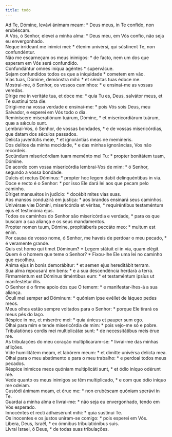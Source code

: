 ```yaml
---
title: todo
---
```

<div class="dropcap text-justify">Ad Te, Dómine, levávi ánimam meam: * Deus meus, in Te confído, non erubéscam.</div>
<div class="dropcap text-justify">A Vós, ó Senhor, elevei a minha alma: * Deus meu, em Vós confio, não seja eu envergonhado.</div>
<div class="text-justify">Neque irrídeant me inimíci mei: * étenim univérsi, qui sústinent Te, non confundéntur.</div>
<div class="text-justify">Não me escarneçam os meus inimigos: * de facto, nem um dos que esperam em Vós será confundido.</div>
<div class="text-justify">Confundántur omnes iníqua agéntes * supervácue.</div>
<div class="text-justify">Sejam confundidos todos os que a iniquidade * cometem em vão.</div>
<div class="text-justify">Vias tuas, Dómine, demónstra mihi: * et sémitas tuas édoce me.</div>
<div class="text-justify">Mostrai-me, ó Senhor, os vossos caminhos: * e ensinai-me as vossas veredas.</div>
<div class="text-justify">Dírige me in veritáte tua, et doce me: * quia Tu es, Deus, salvátor meus, et Te sustínui tota die.</div>
<div class="text-justify">Dirigi-me na vossa verdade e ensinai-me: * pois Vós sois Deus, meu Salvador, e esperei em Vós todo o dia.</div>
<div class="text-justify">Reminíscere miseratiónum tuárum, Dómine, * et misericordiárum tuárum, quæ a sǽculo sunt.</div>
<div class="text-justify">Lembrai-Vos, ó Senhor, de vossas bondades, * e de vossas misericórdias, que datam dos séculos passados.</div>
<div class="text-justify">Delícta juventútis meæ, * et ignorántias meas ne memíneris.</div>
<div class="text-justify">Dos delitos da minha mocidade, * e das minhas ignorâncias, Vos não recordeis.</div>
<div class="text-justify">Secúndum misericórdiam tuam meménto mei Tu: * propter bonitátem tuam, Dómine.</div>
<div class="text-justify">De acordo com vossa misericórdia lembrai-Vos de mim: * ó Senhor, segundo a vossa bondade.</div>
<div class="text-justify">Dulcis et rectus Dóminus: * propter hoc legem dabit delinquéntibus in via.</div>
<div class="text-justify">Doce e recto é o Senhor: * por isso Ele dará lei aos que pecam pelo caminho.</div>
<div class="text-justify">Díriget mansuétos in judício: * docébit mites vias suas.</div>
<div class="text-justify">Aos mansos conduzirá em justiça: * aos brandos ensinará seus caminhos.</div>
<div class="text-justify">Univérsæ viæ Dómini, misericórdia et véritas, * requiréntibus testaméntum ejus et testimónia ejus.</div>
<div class="text-justify">Todos os caminhos do Senhor são misericórdia e verdade, * para os que buscam a sua aliança e os seus mandamentos.</div>
<div class="text-justify">Propter nomen tuum, Dómine, propitiáberis peccáto meo: * multum est enim.</div>
<div class="text-justify">Por causa de vosso nome, ó Senhor, me haveis de perdoar o meu pecado, * é veramente grande.</div>
<div class="text-justify">Quis est homo qui timet Dóminum? * Legem státuit ei in via, quam elégit.</div>
<div class="text-justify">Quem é o homem que teme o Senhor? * Fixou-lhe Ele uma lei no caminho que escolheu.</div>
<div class="text-justify">Ánima ejus in bonis demorábitur: * et semen ejus hereditábit terram.</div>
<div class="text-justify">Sua alma repousará em bens: * e a sua descendência herdará a terra.</div>
<div class="text-justify">Firmaméntum est Dóminus timéntibus eum: * et testaméntum ipsíus ut manifestétur illis.</div>
<div class="text-justify">O Senhor é o firme apoio dos que O temem: * e manifestar-lhes-á a sua aliança.</div>
<div class="text-justify">Óculi mei semper ad Dóminum: * quóniam ipse evéllet de láqueo pedes meos.</div>
<div class="text-justify">Meus olhos estão sempre voltados para o Senhor: * porque Ele tirará os meus pés do laço.</div>
<div class="text-justify">Réspice in me, et miserére mei: * quia únicus et pauper sum ego.</div>
<div class="text-justify">Olhai para mim e tende misericórdia de mim: * pois vejo-me só e pobre.</div>
<div class="text-justify">Tribulatiónes cordis mei multiplicátæ sunt: * de necessitátibus meis érue me.</div>
<div class="text-justify">As tribulações do meu coração multiplicaram-se: * livrai-me das minhas aflições.</div>
<div class="text-justify">Vide humilitátem meam, et labórem meum: * et dimítte univérsa delícta mea.</div>
<div class="text-justify">Olhai para o meu abatimento e para o meu trabalho: * e perdoai todos meus pecados.</div>
<div class="text-justify">Réspice inimícos meos quóniam multiplicáti sunt, * et ódio iníquo odérunt me.</div>
<div class="text-justify">Vede quanto os meus inimigos se têm multiplicado, * e com que ódio iníquo me odeiam.</div>
<div class="text-justify">Custódi ánimam meam, et érue me: * non erubéscam quóniam sperávi in Te.</div>
<div class="text-justify">Guardai a minha alma e livrai-me: * não seja eu envergonhado, tendo em Vós esperado.</div>
<div class="text-justify">Innocéntes et recti adhæsérunt mihi: * quia sustínui Te.</div>
<div class="text-justify">Os inocentes e os justos uniram-se comigo: * pois esperei em Vós.</div>
<div class="text-justify">Líbera, Deus, Israël, * ex ómnibus tribulatiónibus suis.</div>
<div class="text-justify">Livrai Israel, ó Deus, * de todas suas tribulações.</div>
